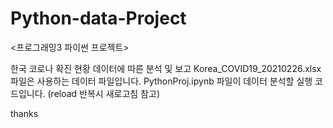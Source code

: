 # Python-data-Project
<프로그래밍3 파이썬 프로젝트>

한국 코로나 확진 현황 데이터에 따른 분석 및 보고
Korea_COVID19_20210226.xlsx 파일은 사용하는 데이터 파일입니다.
PythonProj.ipynb 파일이 데이터 분석할 실행 코드입니다.
(reload 반복시 새로고침 참고)

thanks
